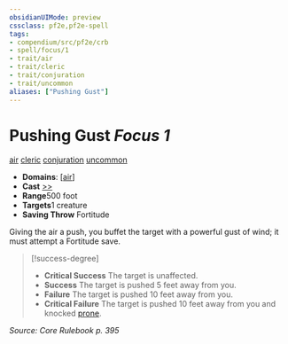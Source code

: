 ```yaml
---
obsidianUIMode: preview
cssclass: pf2e,pf2e-spell
tags:
- compendium/src/pf2e/crb
- spell/focus/1
- trait/air
- trait/cleric
- trait/conjuration
- trait/uncommon
aliases: ["Pushing Gust"]
---
```

# Pushing Gust *Focus 1*   
[air](../../Rules/traits/air.md)  [cleric](../../Rules/traits/cleric.md)  [conjuration](../../Rules/traits/conjuration.md)  [uncommon](../../Rules/traits/uncommon.md)  

- **Domains**: [[air](../setting/domains.md#Air)]
- **Cast** [>>](../../Rules/core-rulebook/chapter-9-playing-the-game.md#Actions "Two-Action") 
- **Range**500 foot
- **Targets**1 creature
- **Saving Throw** Fortitude

Giving the air a push, you buffet the target with a powerful gust of wind; it must attempt a Fortitude save.

> [!success-degree] 
> - **Critical Success** The target is unaffected.
> - **Success** The target is pushed 5 feet away from you.
> - **Failure** The target is pushed 10 feet away from you.
> - **Critical Failure** The target is pushed 10 feet away from you and knocked [prone](../../Rules/conditions.md#Prone).

*Source: Core Rulebook p. 395*
